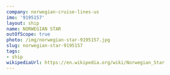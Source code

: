 ```yaml
---
company: norwegian-cruise-lines-us
imo: '9195157'
layout: ship
name: NORWEGIAN STAR
outOfScope: true
photo: /img/norwegian-star-9195157.jpg
slug: norwegian-star-9195157
tags:
- ship
wikipediaUrl: https://en.wikipedia.org/wiki/Norwegian_Star
---
```

